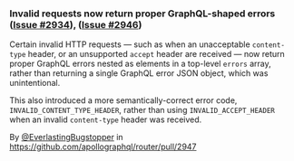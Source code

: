 ### Invalid requests now return proper GraphQL-shaped errors ([Issue #2934](https://github.com/apollographql/router/issues/2934)), ([Issue #2946](https://github.com/apollographql/router/issues/2946))

Certain invalid HTTP requests — such as when an unacceptable `content-type` header, or an unsupported `accept` header are received — now return proper GraphQL errors nested as elements in a top-level `errors` array, rather than returning a single GraphQL error JSON object, which was unintentional.

This also introduced a more semantically-correct error code, `INVALID_CONTENT_TYPE_HEADER`, rather than using `INVALID_ACCEPT_HEADER` when an invalid `content-type` header was received.

By [@EverlastingBugstopper](https://github.com/EverlastingBugstopper) in https://github.com/apollographql/router/pull/2947
